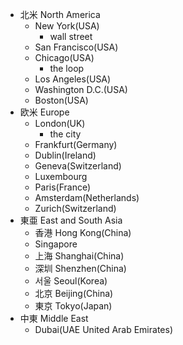 - 北米 North America
    - New York(USA)
        - wall street
    - San Francisco(USA)
    - Chicago(USA)
        - the loop
    - Los Angeles(USA)
    - Washington D.C.(USA)
    - Boston(USA)
- 欧米 Europe
    - London(UK)
        - the city
    - Frankfurt(Germany)
    - Dublin(Ireland)
    - Geneva(Switzerland)
    - Luxembourg
    - Paris(France)
    - Amsterdam(Netherlands)
    - Zurich(Switzerland)
- 東亜 East and South Asia
    - 香港 Hong Kong(China)
    - Singapore
    - 上海 Shanghai(China)
    - 深圳 Shenzhen(China)
    - 서울 Seoul(Korea)
    - 北京 Beijing(China)
    - 東京 Tokyo(Japan)
- 中東 Middle East
    - Dubai(UAE United Arab Emirates)